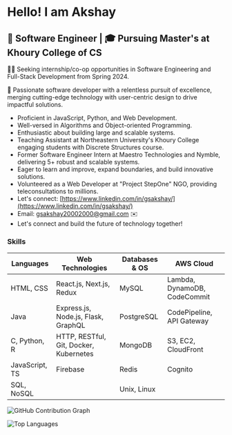 <!-- @format -->

# Hello! I am Akshay

## 💼 Software Engineer | 🎓 Pursuing Master's at Khoury College of CS

👨‍💻 Seeking internship/co-op opportunities in Software Engineering and Full-Stack Development from Spring 2024.

🚀 Passionate software developer with a relentless pursuit of excellence, merging cutting-edge technology with user-centric design to drive impactful solutions.

* Proficient in JavaScript, Python, and Web Development.
* Well-versed in Algorithms and Object-oriented Programming.
* Enthusiastic about building large and scalable systems.
* Teaching Assistant at Northeastern University's Khoury College engaging students with Discrete Structures course.
* Former Software Engineer Intern at Maestro Technologies and Nymble, delivering 5+ robust and scalable systems.
* Eager to learn and improve, expand boundaries, and build innovative solutions.
* Volunteered as a Web Developer at "Project StepOne" NGO, providing teleconsultations to millions.
* Let's connect: [https://www.linkedin.com/in/gsakshay/](https://www.linkedin.com/in/gsakshay/)
* Email: gsakshay20002000@gmail.com ✉️
* Let's connect and build the future of technology together!

### Skills

| Languages        | Web Technologies                        | Databases & OS     | AWS Cloud                    |
|------------------|-----------------------------------------|--------------------|------------------------------|
| HTML, CSS        | React.js, Next.js, Redux                | MySQL              | Lambda, DynamoDB, CodeCommit |
| Java             | Express.js, Node.js, Flask, GraphQL     | PostgreSQL         | CodePipeline, API Gateway    |
| C, Python, R     | HTTP, RESTful, Git, Docker, Kubernetes  | MongoDB            | S3, EC2, CloudFront          |
| JavaScript, TS   | Firebase                                | Redis              | Cognito                      |
| SQL, NoSQL       |                                         | Unix, Linux        |                              |


![GitHub Contribution Graph](https://github-readme-streak-stats.herokuapp.com/?user=gsakshay)

![Top Languages](https://github-readme-stats.vercel.app/api/top-langs/?username=gsakshay&layout=compact)
